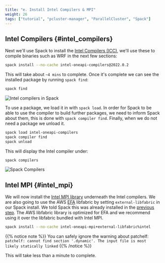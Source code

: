 ```yaml
---
title: "e. Install Intel Compilers & MPI"
weight: 26
tags: ["tutorial", "pcluster-manager", "ParallelCluster", "Spack"]
---
```


## Intel Compilers {#intel_compilers}

Next we'll use Spack to install the [Intel Compilers (ICC)](https://www.intel.com/content/www/us/en/developer/tools/oneapi/toolkits.html), we'll use these to compile binaries such as WRF in the next few sections:

```bash
spack install --no-cache intel-oneapi-compilers@2022.0.2
```

This will take about `~4 mins` to complete. Once it's complete we can see the installed package by running `spack find`:

```bash
spack find
```

![Intel compilers in Spack](/images/03-cluster/intel-oneapi-compilers.png)

To use a package, we load it in with `spack load`. In order for Spack to be
able to use the compiler to build further packages, we need to inform Spack
about them, this is done with `spack compiler find`. Finally, when we do not
need a package we unload it.

```bash
spack load intel-oneapi-compilers
spack compiler find
spack unload
```

This will display the Intel compiler under:

```bash
spack compilers
```

![Spack Compilers](/images/03-cluster/spack-compilers.png)


## Intel MPI {#intel_mpi}

We will now install the [Intel MPI library](https://www.intel.com/content/www/us/en/developer/tools/oneapi/mpi-library.html) underneath the Intel compilers.
We are also going to use the AWS [EFA](https://aws.amazon.com/hpc/efa/) libfabric by setting `external-libfabric` in our Spack install. We told Spack this was already installed in the [previous step](05-external-packages.html). The AWS libfabric library is optimized for EFA and we recommend using it over the libfabric bundled with Intel MPI.

```bash
spack install --no-cache intel-oneapi-mpi+external-libfabric%intel
```

{{% notice note %}}
You can safely ignore the warning about patchelf:
`patchelf: cannot find section '.dynamic'. The input file is most likely statically linked`
{{% /notice %}}

This will take less than a minute to complete.
